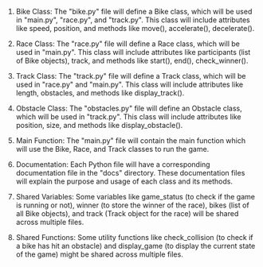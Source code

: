 1. Bike Class: The "bike.py" file will define a Bike class, which will be used in "main.py", "race.py", and "track.py". This class will include attributes like speed, position, and methods like move(), accelerate(), decelerate().

2. Race Class: The "race.py" file will define a Race class, which will be used in "main.py". This class will include attributes like participants (list of Bike objects), track, and methods like start(), end(), check_winner().

3. Track Class: The "track.py" file will define a Track class, which will be used in "race.py" and "main.py". This class will include attributes like length, obstacles, and methods like display_track().

4. Obstacle Class: The "obstacles.py" file will define an Obstacle class, which will be used in "track.py". This class will include attributes like position, size, and methods like display_obstacle().

5. Main Function: The "main.py" file will contain the main function which will use the Bike, Race, and Track classes to run the game.

6. Documentation: Each Python file will have a corresponding documentation file in the "docs" directory. These documentation files will explain the purpose and usage of each class and its methods.

7. Shared Variables: Some variables like game_status (to check if the game is running or not), winner (to store the winner of the race), bikes (list of all Bike objects), and track (Track object for the race) will be shared across multiple files.

8. Shared Functions: Some utility functions like check_collision (to check if a bike has hit an obstacle) and display_game (to display the current state of the game) might be shared across multiple files.